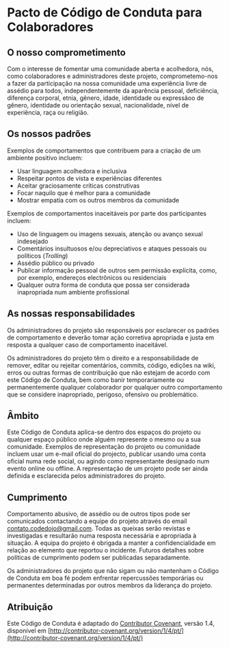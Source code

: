 # Pacto de Código de Conduta para Colaboradores

## O nosso comprometimento

Com o interesse de fomentar uma comunidade aberta e acolhedora, nós, 
como colaboradores e administradores deste projeto, comprometemo-nos
a fazer da participação na nossa comunidade uma experiência
livre de assédio para todos, independentemente da aparência pessoal, 
deficiência, diferença corporal, etnia, gênero, idade, 
identidade ou expressãoo de gênero, identidade ou orientação sexual, 
nacionalidade, nível de experiência, raça ou religião.


## Os nossos padrões

Exemplos de comportamentos que contribuem para a criação de um ambiente positivo incluem:

* Usar linguagem acolhedora e inclusiva
* Respeitar pontos de vista e experiências diferentes
* Aceitar graciosamente críticas construtivas
* Focar naquilo que é melhor para a comunidade
* Mostrar empatia com os outros membros da comunidade

Exemplos de comportamentos inaceitáveis por parte dos participantes incluem:

* Uso de linguagem ou imagens sexuais, atenção ou avanço sexual indesejado
* Comentários insultuosos e/ou depreciativos e ataques pessoais ou políticos (*Trolling*)
* Assédio público ou privado
* Publicar informação pessoal de outros sem permissão explícita, como, por exemplo, endereços electrônicos ou residenciais
* Qualquer outra forma de conduta que possa ser considerada inapropriada num ambiente profissional


## As nossas responsabilidades

Os administradores do projeto são responsáveis por esclarecer os padrões de 
comportamento e deverão tomar ação corretiva apropriada e justa em resposta
a qualquer caso de comportamento inaceitável.

Os administradores do projeto têm o direito e a responsabilidade de
remover, editar ou rejeitar comentários, commits, código, edições
na wiki, erros ou outras formas de contribuição que não estejam de
acordo com este Código de Conduta, bem como banir temporariamente ou
permanentemente qualquer colaborador por qualquer outro comportamento
que se considere inapropriado, perigoso, ofensivo ou problemático.


## Âmbito

Este Código de Conduta aplica-se dentro dos espaços do projeto ou
qualquer espaço público onde alguém represente o mesmo ou a sua
comunidade. Exemplos de representação do projeto ou comunidade incluem
usar um e-mail oficial do projecto, publicar usando uma conta oficial 
numa rede social, ou agindo como representante designado num evento 
online ou offline. A representação de um projeto pode ser ainda definida 
e esclarecida pelos administradores do projeto.


## Cumprimento

Comportamento abusivo, de assédio ou de outros tipos pode ser
comunicados contactando a equipe do projeto através do email contato.codedojo@gmail.com.
Todas as queixas serão revistas e investigadas e
resultarão numa resposta necessária e apropriada à situação.
A equipa do projeto é obrigada a manter a confidencialidade em relação
ao elemento que reportou o incidente. Futuros detalhes sobre políticas
de cumprimento podem ser publicadas separadamente.

Os administradores do projeto que não sigam ou não mantenham o 
Código de Conduta em boa fé podem enfrentar repercussões temporárias 
ou permanentes determinadas por outros membros da liderança do projeto.


## Atribuição

Este Código de Conduta é adaptado do [Contributor Covenant](http://contributor-covenant.org),
versão 1.4, disponível em [http://contributor-covenant.org/version/1/4/pt/](http://contributor-covenant.org/version/1/4/pt/)

